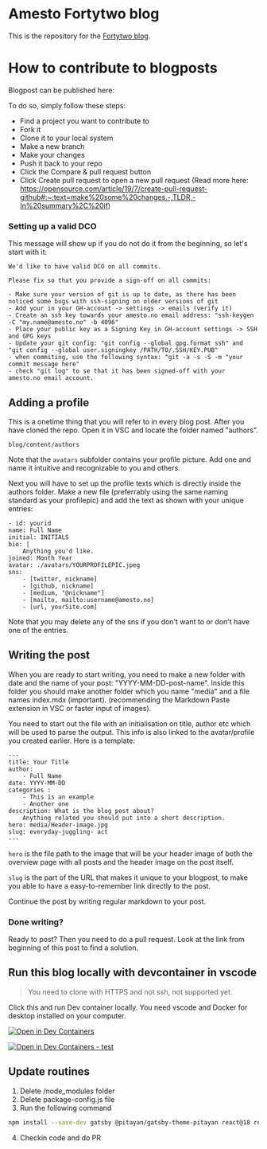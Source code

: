 # Amesto Fortytwo blog

This is the repository for the [Fortytwo blog](https://blog.amestofortytwo.com).

# How to contribute to blogposts

Blogpost can be published here: 

To do so, simply follow these steps:
- Find a project you want to contribute to
- Fork it
- Clone it to your local system 
- Make a new branch
- Make your changes
- Push it back to your repo
- Click the Compare & pull request button
- Click Create pull request to open a new pull request
(Read more here: https://opensource.com/article/19/7/create-pull-request-github#:~:text=make%20some%20changes.-,TLDR,-In%20summary%2C%20if)

### Setting up a valid DCO
This message will show up if you do not do it from the beginning, so let's start with it:

```
We'd like to have valid DCO on all commits.

Please fix so that you provide a sign-off on all commits:

- Make sure your version of git is up to date, as there has been noticed some bugs with ssh-signing on older versions of git
- Add your in your GH-account -> settings -> emails (verify it)
- Create an ssh key towards your amesto.no email address: "ssh-keygen -C "my.name@amesto.no" -b 4096"
- Place your public key as a Signing Key in GH-account settings -> SSH and GPG keys
- Update your git config: "git config --global gpg.format ssh" and "git config --global user.signingkey /PATH/TO/.SSH/KEY.PUB"
- when commiting, use the following syntax: "git -a -s -S -m "your commit message here"
- check "git log" to se that it has been signed-off with your amesto.no email account.
```

## Adding a profile
This is a onetime thing that you will refer to in every blog post. After you have cloned the repo. Open it in VSC and locate the folder named "authors".

```
blog/content/authors 
```

Note that the ```avatars``` subfolder contains your profile picture. Add one and name it intuitive and recognizable to you and others. 

Next you will have to set up the profile texts which is directly inside the authors folder. Make a new file (preferrably using the same naming standard as your profilepic) and add the text as shown with your unique entries:

    - id: yourid
    name: Full Name
    initial: INITIALS
    bio: |
        Anything you'd like.
    joined: Month Year
    avatar: ./avatars/YOURPROFILEPIC.jpeg
    sns:
        - [twitter, nickname]
        - [github, nickname]
        - [medium, "@nickname"]
        - [mailto, mailto:username@amesto.no]
        - [url, yourSite.com]

Note that you may delete any of the sns if you don't want to or don't have one of the entries.

## Writing the post

When you are ready to start writing, you need to make a new folder with date and the name of your post: "YYYY-MM-DD-post-name". Inside this folder you should make another folder which you name "media" and a file names index.mdx (important). (recommending the Markdown Paste extension in VSC or faster input of images).

You need to start out the file with an initialisation on title, author etc which will be used to parse the output. This info is also linked to the avatar/profile you created earlier. Here is a template:

```
---
title: Your Title
author:
    - Full Name
date: YYYY-MM-DD
categories :
    - This is an example
    - Another one
description: What is the blog post about? 
    Anything related you should put into a short description.
hero: media/Header-image.jpg
slug: everyday-juggling- act
---
```

```hero``` is the file path to the image that will be your header image of both the overview page with all posts and the header image on the post itself.

```slug``` is the part of the URL that makes it unique to your blogpost, to make you able to have a easy-to-remember link directly to the post.

Continue the post by writing regular markdown to your post.

### Done writing?

Ready to post? Then you need to do a pull request. Look at the link from beginning of this post to find a solution.

## Run this blog locally with devcontainer in vscode

> You need to clone with HTTPS and not ssh, not supported yet.

Click this and run Dev container locally. You need vscode and Docker for desktop installed on your computer.

[![Open in Dev Containers](https://img.shields.io/static/v1?label=Dev%20Containers&message=Open&color=blue&logo=visualstudiocode)](https://vscode.dev/redirect?url=vscode://ms-vscode-remote.remote-containers/cloneInVolume?url=https://github.com/amestofortytwo/blog)


[![Open in Dev Containers - test](https://img.shields.io/static/v1?label=Dev%20Containers&message=Open&color=blue&logo=visualstudiocode)](https://vscode.dev/redirect?url=vscode://ms-vscode-remote.remote-containers/cloneInVolume?url=https://github.com/remiks/amestofortywo-blog/tree/live-dev-container)


## Update routines
1. Delete /node_modules folder
2. Delete package-config.js file
3. Run the following command
```sh
npm install --save-dev gatsby @pitayan/gatsby-theme-pitayan react@18 react-dom@18 --legacy-peer-deps
```
4. Checkin code and do PR
